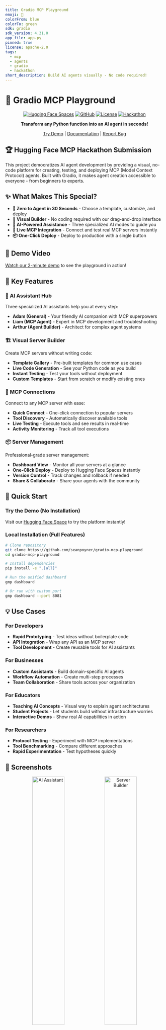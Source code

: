 ```yaml
---
title: Gradio MCP Playground
emoji: 🛝
colorFrom: blue
colorTo: green
sdk: gradio
sdk_version: 4.31.0
app_file: app.py
pinned: true
license: apache-2.0
tags:
  - mcp
  - agents
  - gradio
  - hackathon
short_description: Build AI agents visually - No code required!
---
```


# 🛝 Gradio MCP Playground

<div align="center">
  
  [![Hugging Face Spaces](https://img.shields.io/badge/%F0%9F%A4%97%20Hugging%20Face-Spaces-blue)](https://huggingface.co/spaces/seanpoyner/gradio-mcp-playground)
  [![GitHub](https://img.shields.io/badge/GitHub-Repository-black)](https://github.com/seanpoyner/gradio-mcp-playground)
  [![License](https://img.shields.io/badge/License-Apache%202.0-green.svg)](LICENSE)
  [![Hackathon](https://img.shields.io/badge/HF%20MCP%20Hackathon-2025-orange)](https://huggingface.co/hackathon)
  
  **Transform any Python function into an AI agent in seconds!**
  
  [Try Demo](https://huggingface.co/spaces/seanpoyner/gradio-mcp-playground) | [Documentation](https://github.com/seanpoyner/gradio-mcp-playground/wiki) | [Report Bug](https://github.com/seanpoyner/gradio-mcp-playground/issues)

</div>

## 🏆 Hugging Face MCP Hackathon Submission

This project democratizes AI agent development by providing a visual, no-code platform for creating, testing, and deploying MCP (Model Context Protocol) agents. Built with Gradio, it makes agent creation accessible to everyone - from beginners to experts.

## ✨ What Makes This Special?

- **🚀 Zero to Agent in 30 Seconds** - Choose a template, customize, and deploy
- **🎨 Visual Builder** - No coding required with our drag-and-drop interface
- **🤖 AI-Powered Assistance** - Three specialized AI modes to guide you
- **🔌 Live MCP Integration** - Connect and test real MCP servers instantly
- **📦 One-Click Deploy** - Deploy to production with a single button

## 🎥 Demo Video

[Watch our 2-minute demo](https://youtu.be/demo-link) to see the playground in action!

## 🌟 Key Features

### 🛝 AI Assistant Hub
Three specialized AI assistants help you at every step:

- **Adam (General)** - Your friendly AI companion with MCP superpowers
- **Liam (MCP Agent)** - Expert in MCP development and troubleshooting  
- **Arthur (Agent Builder)** - Architect for complex agent systems

### 🏗️ Visual Server Builder
Create MCP servers without writing code:

- **Template Gallery** - Pre-built templates for common use cases
- **Live Code Generation** - See your Python code as you build
- **Instant Testing** - Test your tools without deployment
- **Custom Templates** - Start from scratch or modify existing ones

### 🔌 MCP Connections
Connect to any MCP server with ease:

- **Quick Connect** - One-click connection to popular servers
- **Tool Discovery** - Automatically discover available tools
- **Live Testing** - Execute tools and see results in real-time
- **Activity Monitoring** - Track all tool executions

### 📦 Server Management
Professional-grade server management:

- **Dashboard View** - Monitor all your servers at a glance
- **One-Click Deploy** - Deploy to Hugging Face Spaces instantly
- **Version Control** - Track changes and rollback if needed
- **Share & Collaborate** - Share your agents with the community

## 🚀 Quick Start

### Try the Demo (No Installation)

Visit our [Hugging Face Space](https://huggingface.co/spaces/seanpoyner/gradio-mcp-playground) to try the platform instantly!

### Local Installation (Full Features)

```bash
# Clone repository
git clone https://github.com/seanpoyner/gradio-mcp-playground
cd gradio-mcp-playground

# Install dependencies  
pip install -e ".[all]"

# Run the unified dashboard
gmp dashboard

# Or run with custom port
gmp dashboard --port 8081
```

## 💡 Use Cases

### For Developers
- **Rapid Prototyping** - Test ideas without boilerplate code
- **API Integration** - Wrap any API as an MCP server
- **Tool Development** - Create reusable tools for AI assistants

### For Businesses
- **Custom Assistants** - Build domain-specific AI agents
- **Workflow Automation** - Create multi-step processes
- **Team Collaboration** - Share tools across your organization

### For Educators
- **Teaching AI Concepts** - Visual way to explain agent architectures
- **Student Projects** - Let students build without infrastructure worries
- **Interactive Demos** - Show real AI capabilities in action

### For Researchers
- **Protocol Testing** - Experiment with MCP implementations
- **Tool Benchmarking** - Compare different approaches
- **Rapid Experimentation** - Test hypotheses quickly

## 📸 Screenshots

<div align="center">
  <img src="https://github.com/seanpoyner/gradio-mcp-playground/assets/demo/assistant.png" width="45%" alt="AI Assistant">
  <img src="https://github.com/seanpoyner/gradio-mcp-playground/assets/demo/builder.png" width="45%" alt="Server Builder">
</div>

## 🛠️ Technical Implementation

### Architecture
- **Frontend**: Gradio 4.31.0 with custom themes
- **Backend**: Python with async support
- **Protocol**: Model Context Protocol (MCP) 
- **Deployment**: Hugging Face Spaces compatible

### Key Technologies
- **Gradio** - Interactive web UI framework
- **MCP** - Standardized protocol for AI tools
- **AsyncIO** - High-performance async operations
- **Pydantic** - Data validation and serialization

## 🎯 Why This Matters

The Model Context Protocol (MCP) is powerful but can be complex to implement. Our playground removes these barriers:

1. **Accessibility** - No need to understand protocol details
2. **Speed** - Build in minutes instead of hours
3. **Learning** - See how MCP works through examples
4. **Community** - Share and discover agents easily

## 🤝 Contributing

We welcome contributions! See our [Contributing Guide](CONTRIBUTING.md) for details.

### Development Setup

```bash
# Install in development mode
pip install -e ".[dev]"

# Run tests
pytest

# Format code
black .
ruff check .
```

## 📄 License

This project is licensed under the Apache License 2.0 - see the [LICENSE](LICENSE) file.

## 🙏 Acknowledgments

- **Hugging Face** - For hosting and the MCP Hackathon
- **Gradio Team** - For the amazing framework
- **Anthropic** - For the Model Context Protocol
- **Community** - For feedback and contributions

## 📞 Contact & Support

- **GitHub Issues**: [Report bugs or request features](https://github.com/seanpoyner/gradio-mcp-playground/issues)
- **Discussions**: [Join the conversation](https://huggingface.co/spaces/seanpoyner/gradio-mcp-playground/discussions)
- **Twitter**: [@seanpoyner](https://twitter.com/seanpoyner)

---

<div align="center">
  <b>Made with ❤️ for the Hugging Face MCP Hackathon 2025</b>
  <br>
  <i>Empowering everyone to build AI agents</i>
</div>